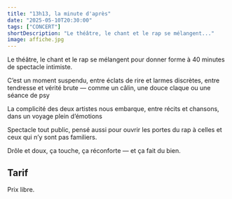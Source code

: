 ```yaml
---
title: "13h13, la minute d'après"
date: "2025-05-10T20:30:00"
tags: ["CONCERT"]
shortDescription: "Le théâtre, le chant et le rap se mélangent..."
image: affiche.jpg
---
```


Le théâtre, le chant et le rap se mélangent pour donner forme à 40 minutes de spectacle intimiste.

C’est un moment suspendu, entre éclats de rire et larmes discrètes, entre tendresse et vérité brute — comme un câlin, une douce claque ou une séance de psy

La complicité des deux artistes nous embarque, entre récits et chansons, dans un voyage plein d’émotions

Spectacle tout public, pensé aussi pour ouvrir les portes du rap à celles et ceux qui n’y sont pas familiers.

Drôle et doux, ça touche, ça réconforte — et ça fait du bien.

## Tarif

Prix libre.
